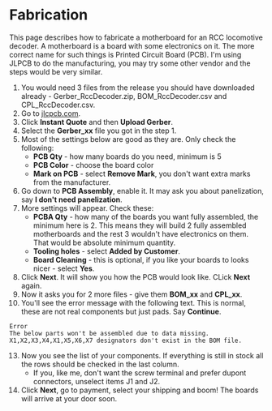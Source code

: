 # Fabrication

This page describes how to fabricate a motherboard for an RCC locomotive decoder. A motherboard is a board with some electronics on it. The more correct name for such things is Printed Circuit Board (PCB). I'm using JLPCB to do the manufacturing, you may try some other vendor and the steps would be very similar.


1. You would need 3 files from the release you should have downloaded already - Gerber_RccDecoder.zip, BOM_RccDecoder.csv and CPL_RccDecoder.csv.
2. Go to [jlcpcb.com](https://jlcpcb.com).
3. Click **Instant Quote** and then **Upload Gerber**.
5. Select the **Gerber_xx** file you got in the step 1.
6. Most of the settings below are good as they are. Only check the following:
    - **PCB Qty** - how many boards do you need, minimum is 5
    - **PCB Color** - choose the board color
    - **Mark on PCB** - select **Remove Mark**, you don't want extra marks from the manufacturer.
8. Go down to **PCB Assembly**, enable it. It may ask you about panelization, say **I don't need panelization**.
9. More settings will appear. Check these:
    - **PCBA Qty** - how many of the boards you want fully assembled, the minimum here is 2. This means they will build 2 fully assembled motherboards and the rest 3 wouldn't have electronics on them. That would be absolute minimum quantity.
    - **Tooling holes** - select **Added by Customer**.
    - **Board Cleaning** - this is optional, if you like your boards to looks nicer - select **Yes**.
10. Click **Next**. It will show you how the PCB would look like. CLick **Next** again.
11. Now it asks you for 2 more files - give them **BOM_xx** and **CPL_xx**.
12. You'll see the error message with the following text. This is normal, these are not real components but just pads. Say **Continue**.
```
Error
The below parts won't be assembled due to data missing.
X1,X2,X3,X4,X1,X5,X6,X7 designators don't exist in the BOM file.
```
13. Now you see the list of your components. If everything is still in stock all the rows should be checked in the last column.
    - If you, like me, don't want the screw terminal and prefer dupont connectors, unselect items J1 and J2.
14. Click **Next**, go to payment, select your shipping and boom! The boards will arrive at your door soon.
